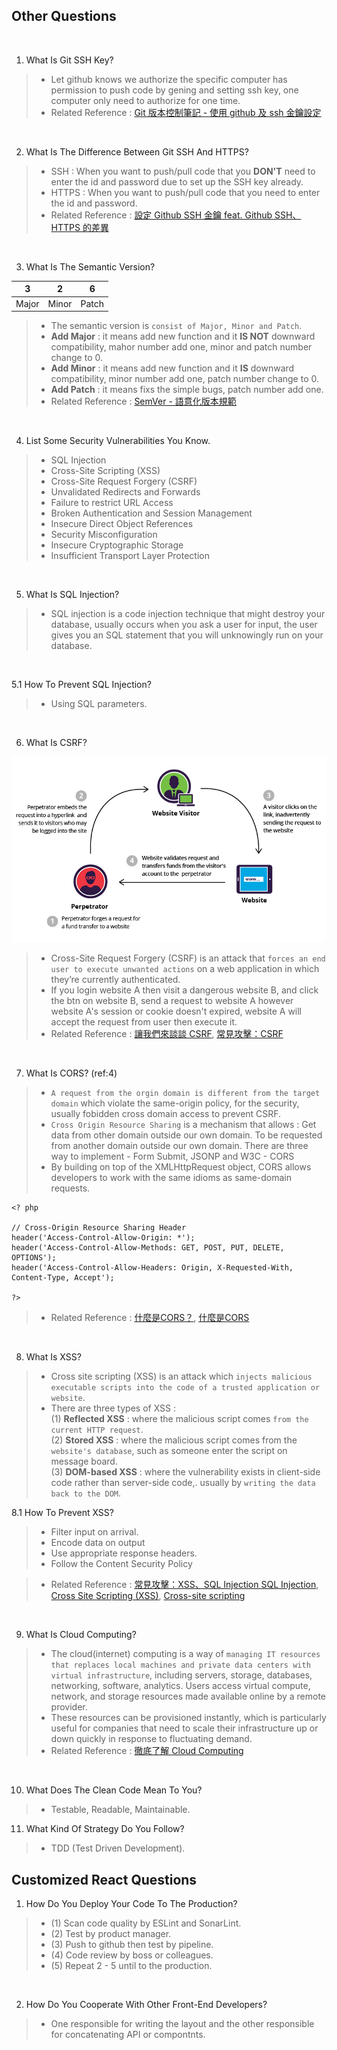 ## Other Questions
<br/>

1. What Is Git SSH Key?
> - Let github knows we authorize the specific computer has permission to push code by gening and setting ssh key, one computer only need to authorize for one time.
> - Related Reference : [Git 版本控制筆記 - 使用 github 及 ssh 金鑰設定](https://blog.jaycetyle.com/2018/02/github-ssh/)

<br/>

2. What Is The Difference Between Git SSH And HTTPS?
> - SSH : When you want to push/pull code that you **DON'T** need to enter the id and password due to set up the SSH key already.
> - HTTPS : When you want to push/pull code that you need to enter the id and password.
> - Related Reference : [設定 Github SSH 金鑰 feat. Github SSH、HTTPS 的差異](https://ithelp.ithome.com.tw/articles/10205988)
<br/>

 3. What Is The Semantic Version?

| 3 | 2 | 6 | 
|---|---|---|
| Major | Minor | Patch  |

> - The semantic version is `consist of Major, Minor and Patch`.
> - **Add Major** : it means add new function and it **IS NOT** downward compatibility, mahor number add one, minor and patch number change to 0.
> - **Add Minor** : it means add new function and it **IS** downward compatibility, minor number add one, patch number change to 0.
> - **Add Patch** : it means fixs the simple bugs, patch number add one.
> - Related Reference : [SemVer - 語意化版本規範](https://www.eebreakdown.com/2016/09/semver.html)

<br/>

4. List Some Security Vulnerabilities You Know.
> - SQL Injection
> - Cross-Site Scripting (XSS)
> - Cross-Site Request Forgery (CSRF)
> - Unvalidated Redirects and Forwards
> - Failure to restrict URL Access
> - Broken Authentication and Session Management
> - Insecure Direct Object References
> - Security Misconfiguration
> - Insecure Cryptographic Storage
> - Insufficient Transport Layer Protection
<br/>

5. What Is SQL Injection?
> - SQL injection is a code injection technique that might destroy your database, usually occurs when you ask a user for input, the user gives you an SQL statement that you will unknowingly run on your database.
<br/>

5.1 How To Prevent SQL Injection?
> - Using SQL parameters.
<br/>

6. What Is CSRF?
<p align="center">
  <img src="img/csrf.png" alt="csrf" title="csrf">
</p>

> - Cross-Site Request Forgery (CSRF) is an attack that `forces an end user to execute unwanted actions` on a web application in which they’re currently authenticated.
> - If you login website A then visit a dangerous website B, and click the btn on website B, send a request to website A however website A's session or cookie doesn't expired, website A will accept the request from user then execute it.
> - Related Reference : [讓我們來談談 CSRF](https://blog.techbridge.cc/2017/02/25/csrf-introduction/), [常見攻擊：CSRF](https://yakimhsu.com/project/project_w12_Info_Security-CSRF.html)
<br/>

7. What Is CORS? (ref:4)

> -  `A request from the orgin domain is different from the target domain` which violate the same-origin policy, for the security, usually fobidden cross domain access to prevent CSRF.
> - `Cross Origin Resource Sharing` is a mechanism that allows : Get data from other domain outside our own domain. To be requested from another domain outside our own domain. There are three way to implement - Form Submit, JSONP and W3C - CORS
> - By building on top of the XMLHttpRequest object, CORS allows developers to work with the same idioms as same-domain requests.
```
<? php
 
// Cross-Origin Resource Sharing Header
header('Access-Control-Allow-Origin: *');
header('Access-Control-Allow-Methods: GET, POST, PUT, DELETE, OPTIONS');
header('Access-Control-Allow-Headers: Origin, X-Requested-With, Content-Type, Accept');
 
?>
```

> - Related Reference : [什麼是CORS？](https://sibevin.github.io/posts/2017-06-05-101518-note-cors), [什麼是CORS](https://ithelp.ithome.com.tw/articles/10204004)
<br/>

8. What Is XSS?
> - Cross site scripting (XSS) is an attack which `injects malicious executable scripts into the code of a trusted application or website`.
> - There are three types of XSS : <br/>
(1) **Reflected XSS** : where the malicious script comes `from the current HTTP request`. <br/>
(2) **Stored XSS** : where the malicious script comes from the `website's database`, such as someone enter the script on message board. <br/>
(3) **DOM-based XSS** : where the vulnerability exists in client-side code rather than server-side code,. usually by `writing the data back to the DOM`.

8.1 How To Prevent XSS?
> - Filter input on arrival.
> - Encode data on output 
> - Use appropriate response headers.
> - Follow the Content Security Policy


> - Related Reference : [常見攻擊：XSS、SQL Injection
SQL Injection](https://yakimhsu.com/project/project_w12_Info_Security-XSS_SQL.html), [Cross Site Scripting (XSS)](https://www.synopsys.com/glossary/what-is-cross-site-scripting.html), [Cross-site scripting](https://portswigger.net/web-security/cross-site-scripting)
<br/>

9. What Is Cloud Computing?
> - The cloud(internet) computing is a way of `managing IT resources that replaces local machines and private data centers with virtual infrastructure`, including servers, storage, databases, networking, software, analytics. Users access virtual compute, network, and storage resources made available online by a remote provider. 
> - These resources can be provisioned instantly, which is particularly useful for companies that need to scale their infrastructure up or down quickly in response to fluctuating demand.
> - Related Reference : [徹底了解 Cloud Computing](https://www.ithome.com.tw/article/93006)
<br/>

10. What Does The Clean Code Mean To You? 
> - Testable, Readable, Maintainable.

11. What Kind Of Strategy Do You Follow? 
> - TDD (Test Driven Development).


## Customized React Questions

1. How Do You Deploy Your Code To The Production? 
> - (1) Scan code quality by ESLint and SonarLint.
> - (2) Test by product manager.
> - (3) Push to github then test by pipeline.
> - (4) Code review by boss or colleagues.
> - (5) Repeat 2 - 5 until to the production. 
<br/>

2. How Do You Cooperate With Other Front-End Developers? 
> - One responsible for writing the layout and the other responsible for concatenating API or compontnts.
<br/>




